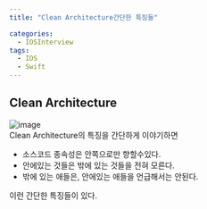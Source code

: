 ```yaml
---
title: "Clean Architecture간단한 특징들"

categories:
  - IOSInterview
tags:
  - IOS
  - Swift
---
```


## Clean Architecture

![image](https://user-images.githubusercontent.com/68246962/215695418-81ab4864-5a30-4ca7-abf6-f50177e1fa75.png)  
Clean Architecture의 특징을 간단하게 이야기하면  
- 소스코드 종속성은 안쪽으로만 향할수있다.
- 안에있는 것들은 밖에 있는 것들을 전혀 모른다.  
- 밖에 있는 애들은, 안에있는 애들을 언급해서는 안된다.  

이런 간단한 특징들이 있다.  

